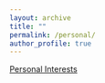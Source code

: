```yaml
---
layout: archive
title: ""
permalink: /personal/
author_profile: true
---
```


[Personal Interests](https://www.notion.so/liu00222/Personal-Interests-60d6d6813caf48ccbd816559e1ab447e)
